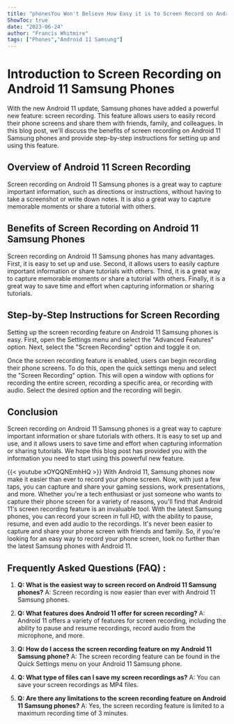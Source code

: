 ```yaml
---
title: "phonesYou Won't Believe How Easy it is to Screen Record on Android 11 Samsung Phones!"
ShowToc: true 
date: "2023-06-24"
author: "Francis Whitmire" 
tags: ["Phones","Android 11 Samsung"]
---
```

# Introduction to Screen Recording on Android 11 Samsung Phones

With the new Android 11 update, Samsung phones have added a powerful new feature: screen recording. This feature allows users to easily record their phone screens and share them with friends, family, and colleagues. In this blog post, we'll discuss the benefits of screen recording on Android 11 Samsung phones and provide step-by-step instructions for setting up and using this feature. 

## Overview of Android 11 Screen Recording

Screen recording on Android 11 Samsung phones is a great way to capture important information, such as directions or instructions, without having to take a screenshot or write down notes. It is also a great way to capture memorable moments or share a tutorial with others. 

## Benefits of Screen Recording on Android 11 Samsung Phones

Screen recording on Android 11 Samsung phones has many advantages. First, it is easy to set up and use. Second, it allows users to easily capture important information or share tutorials with others. Third, it is a great way to capture memorable moments or share a tutorial with others. Finally, it is a great way to save time and effort when capturing information or sharing tutorials.

## Step-by-Step Instructions for Screen Recording

Setting up the screen recording feature on Android 11 Samsung phones is easy. First, open the Settings menu and select the "Advanced Features" option. Next, select the "Screen Recording" option and toggle it on. 

Once the screen recording feature is enabled, users can begin recording their phone screens. To do this, open the quick settings menu and select the "Screen Recording" option. This will open a window with options for recording the entire screen, recording a specific area, or recording with audio. Select the desired option and the recording will begin. 

## Conclusion

Screen recording on Android 11 Samsung phones is a great way to capture important information or share tutorials with others. It is easy to set up and use, and it allows users to save time and effort when capturing information or sharing tutorials. We hope this blog post has provided you with the information you need to start using this powerful new feature.

{{< youtube xOYQQNEmhHQ >}} 
With Android 11, Samsung phones now make it easier than ever to record your phone screen. Now, with just a few taps, you can capture and share your gaming sessions, work presentations, and more. Whether you're a tech enthusiast or just someone who wants to capture their phone screen for a variety of reasons, you'll find that Android 11's screen recording feature is an invaluable tool. With the latest Samsung phones, you can record your screen in full HD, with the ability to pause, resume, and even add audio to the recordings. It's never been easier to capture and share your phone screen with friends and family. So, if you're looking for an easy way to record your phone screen, look no further than the latest Samsung phones with Android 11.

## Frequently Asked Questions (FAQ) :
1. **Q: What is the easiest way to screen record on Android 11 Samsung phones?** 
A: Screen recording is now easier than ever with Android 11 Samsung phones. 

2. **Q: What features does Android 11 offer for screen recording?** 
A: Android 11 offers a variety of features for screen recording, including the ability to pause and resume recordings, record audio from the microphone, and more. 

3. **Q: How do I access the screen recording feature on my Android 11 Samsung phone?** 
A: The screen recording feature can be found in the Quick Settings menu on your Android 11 Samsung phone. 

4. **Q: What type of files can I save my screen recordings as?** 
A: You can save your screen recordings as MP4 files. 

5. **Q: Are there any limitations to the screen recording feature on Android 11 Samsung phones?** 
A: Yes, the screen recording feature is limited to a maximum recording time of 3 minutes.


